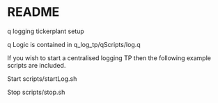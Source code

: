 # README #

q logging tickerplant setup

q Logic is contained in q_log_tp/qScripts/log.q

If you wish to start a centralised logging TP then the following example scripts are included.

Start
scripts/startLog.sh

Stop 
scripts/stop.sh
